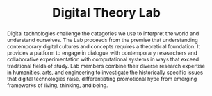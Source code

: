 ---
pid: digital-theory-lab
done: true
title: Digital Theory Lab
featured: true
category: Other
tags:
- digital-theory
- AI
- machine-learning
abstract: Digital technologies challenge the categories we use to interpret the world
  and understand ourselves. The Lab proceeds from the premise that understanding contemporary
  digital cultures and concepts requires a theoretical foundation. It provides a platform
  to engage in dialogue with contemporary researchers and collaborative experimentation
  with computational systems in ways that exceed traditional fields of study. Lab
  members combine their diverse research expertise in humanities, arts, and engineering
  to investigate the historically specific issues that digital technologies raise,
  differentiating promotional hype from emerging frameworks of living, thinking, and
  being.
pis:
- weatherby
- coble
link: https://hlabs.nyuhumanities.org/digital-theory/
image: https://nyu-dh.github.io/website-media/files/projects/digital-theory.jpg
order: '001'
layout: project
---
